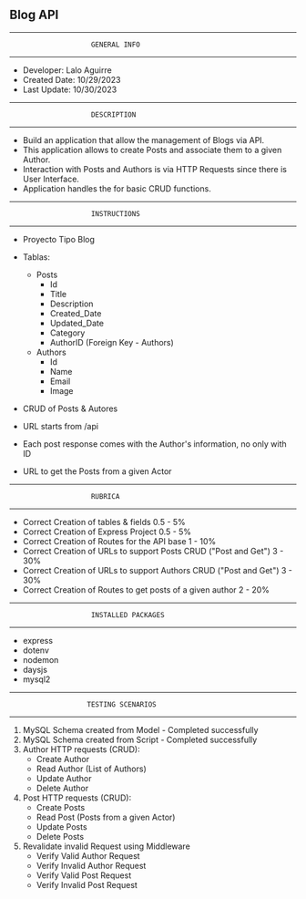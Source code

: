 ## Blog API
*************************************************************
                        GENERAL INFO
*************************************************************
+ Developer: Lalo Aguirre
+ Created Date: 10/29/2023
+ Last Update: 10/30/2023

*************************************************************
                        DESCRIPTION
*************************************************************
+ Build an application that allow the management of Blogs via API. 
+ This application allows to create Posts and associate them to a given Author.
+ Interaction with Posts and Authors is via HTTP Requests since there is User Interface.
+ Application handles the for basic CRUD functions. 
*************************************************************
                        INSTRUCTIONS
*************************************************************
+ Proyecto Tipo Blog

+ Tablas:
  + Posts
    + Id 
    + Title
    + Description
    + Created_Date
    + Updated_Date
    + Category
    + AuthorID (Foreign Key - Authors)
  + Authors
    + Id
    + Name
    + Email
    + Image
+ CRUD of Posts & Autores
+ URL starts from /api
+ Each post response comes with the Author's information, no only with ID
+ URL to get the Posts from a given Actor

*************************************************************
                        RUBRICA
*************************************************************
+ Correct Creation of tables & fields 0.5 - 5%
+ Correct Creation of Express Project 0.5 - 5%
+ Correct Creation of Routes for the API base  1 - 10%
+ Correct Creation of URLs to support Posts CRUD ("Post and Get")   3 - 30%
+ Correct Creation of URLs to support Authors CRUD ("Post and Get") 3 - 30%
+ Correct Creation of Routes to get posts of a given author  2 - 20%

*************************************************************
                        INSTALLED PACKAGES
*************************************************************
+ express
+ dotenv
+ nodemon
+ daysjs
+ mysql2

*************************************************************
                       TESTING SCENARIOS
*************************************************************
1. MySQL Schema created from Model - Completed successfully
2. MySQL Schema created from Script - Completed successfully
3. Author HTTP requests (CRUD):
   + Create Author
   + Read Author (List of Authors)
   + Update Author
   + Delete Author
4. Post HTTP requests (CRUD):
   + Create Posts
   + Read Post (Posts from a given Actor)
   + Update Posts
   + Delete Posts
5. Revalidate invalid Request using Middleware
   + Verify Valid Author Request 
   + Verify Invalid Author Request
   + Verify Valid Post Request 
   + Verify Invalid Post Request